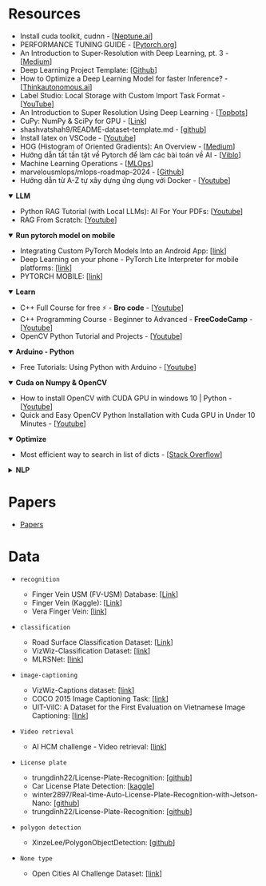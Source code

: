 # Resources
* Install cuda toolkit, cudnn - [[Neptune.ai](https://neptune.ai/blog/installing-tensorflow-2-gpu-guide)]
* PERFORMANCE TUNING GUIDE - [[Pytorch.org](https://pytorch.org/tutorials/recipes/recipes/tuning_guide.html)]
* An Introduction to Super-Resolution with Deep Learning, pt. 3 - [[Medium](https://medium.com/@paren8esis/an-introduction-to-super-resolution-with-deep-learning-pt-3-ed85ec949ba8)]
* Deep Learning Project Template: [[Github](https://github.com/L1aoXingyu/Deep-Learning-Project-Template)]
* How to Optimize a Deep Learning Model for faster Inference? - [[Thinkautonomous.ai](https://www.thinkautonomous.ai/blog/deep-learning-optimization/)]
* Label Studio: Local Storage with Custom Import Task Format - [[YouTube](https://www.youtube.com/watch?v=lo6ncQajbdU&ab_channel=MaxTkachenko)]
* An Introduction to Super Resolution Using Deep Learning - [[Topbots](https://www.topbots.com/super-resolution-with-deep-learning/)]
* CuPy: NumPy & SciPy for GPU - [[Link](https://cupy.dev/)]
* shashvatshah9/README-dataset-template.md - [[github](https://gist.github.com/shashvatshah9/5d587605cd087182ccffb46b6cf9e449)]
* Install latex on VSCode - [[Youtube](https://www.youtube.com/watch?v=PRvuFx_cZyg&ab_channel=NopeIT)]
* HOG (Histogram of Oriented Gradients): An Overview - [[Medium](https://towardsdatascience.com/hog-histogram-of-oriented-gradients-67ecd887675f)]
* Hướng dẫn tất tần tật về Pytorch để làm các bài toán về AI - [[Viblo](https://viblo.asia/p/huong-dan-tat-tan-tat-ve-pytorch-de-lam-cac-bai-toan-ve-ai-YWOZrNkNZQ0)]
* Machine Learning Operations - [[MLOps](https://ml-ops.org/)]
* marvelousmlops/mlops-roadmap-2024 - [[Github](https://github.com/marvelousmlops/mlops-roadmap-2024)]
* Hướng dẫn từ A-Z tự xây dựng ứng dụng với Docker - [[Youtube](https://www.youtube.com/watch?v=Gh1Sgknc6Fg&ab_channel=Vi%E1%BB%87tNguy%E1%BB%85nAI)]

<!-- LLM -->
<details open>
   <summary><b>LLM</b></summary>
   <ul>
    <li>Python RAG Tutorial (with Local LLMs): AI For Your PDFs: [<a href="https://www.youtube.com/watch?v=2TJxpyO3ei4&ab_channel=pixegami">Youtube</a>]
    <li>RAG From Scratch: [<a href="https://youtube.com/playlist?list=PLfaIDFEXuae2LXbO1_PKyVJiQ23ZztA0x&si=jIK1Lw2PgTiq63Om">Youtube</a>]
   </ul>
</details>

<!-- Run pytorch model on mobile -->
<details open>
   <summary><b>Run pytorch model on mobile</b></summary>
   <ul>
    <li>Integrating Custom PyTorch Models Into an Android App: [<a href="https://medium.com/mlearning-ai/integrating-custom-pytorch-models-into-an-android-app-a2cdfce14fe8">link</a>]
    <li>Deep Learning on your phone - PyTorch Lite Interpreter for mobile platforms: [<a href="https://towardsdatascience.com/deep-learning-on-your-phone-pytorch-lite-interpreter-for-mobile-platforms-ae73d0b17eaa">link</a>]
    <li>PYTORCH MOBILE: [<a href="https://pytorch.org/mobile/home/">link</a>]
   </ul>
</details>

<!-- Learn -->
<details open>
   <summary><b>Learn</b></summary>
   <ul>
    <li>C++ Full Course for free ⚡️ - <b>Bro code</b> - [<a href="https://youtu.be/-TkoO8Z07hI?si=chZrX71qagkI3QVA">Youtube</a>]
    <li>C++ Programming Course - Beginner to Advanced - <b>FreeCodeCamp</b> - [<a href="https://www.youtube.com/watch?v=8jLOx1hD3_o&list=PLwwBtBG9sP7BJ8xqz2fp6iZQurfz1BeJW&index=2&t=45947s&pp=gAQBiAQB">Youtube</a>]
    <li>OpenCV Python Tutorial and Projects - [<a href="https://youtube.com/playlist?list=PLkmvobsnE0GEo-D7DLnrYS1K4OemycX6k&si=6DhOHMB5zqFq5HCR">Youtube</a>]

   </ul>
</details>

<!-- Arduino - Python -->
<details open>
   <summary><b>Arduino - Python</b></summary>
   <ul>
    <li>Free Tutorials: Using Python with Arduino - [<a href="https://youtube.com/playlist?list=PLGs0VKk2DiYzWURfJCbCGPa8HI0APjBfo&si=odo4fQ84F7i0lywy">Youtube</a>]
   </ul>
</details>

<!-- Cuda on Numpy & OpenCV -->
<details open>
   <summary><b>Cuda on Numpy & OpenCV</b></summary>
   <ul>
    <li>How to install OpenCV with CUDA GPU in windows 10 | Python - [<a href="https://www.youtube.com/watch?v=5NwU1MmmqWo&ab_channel=HackersRealm">Youtube</a>]
    <li>Quick and Easy OpenCV Python Installation with Cuda GPU in Under 10 Minutes - [<a href="https://www.youtube.com/watch?v=d8Jx6zO1yw0&t=624s&ab_channel=NicolaiNielsen">Youtube</a>]
   </ul>
</details>

<!-- Optimize -->
<details open>
   <summary><b>Optimize </b></summary>
   <ul>
    <li>Most efficient way to search in list of dicts - [<a href="https://stackoverflow.com/questions/38865201/most-efficient-way-to-search-in-list-of-dicts">Stack Overflow</a>]
   </ul>
</details>

<!-- NLP -->
<details>
   <summary><b>NLP</b></summary>
   <ul>
    <li>The complete guide to string similarity algorithms - [<a href="https://yassineelkhal.medium.com/the-complete-guide-to-string-similarity-algorithms-1290ad07c6b7">Medium</a>]
   </ul>
</details>

# Papers
* [Papers](Papers)

# Data
* `recognition`
  * Finger Vein USM (FV-USM) Database: [[Link](http://drfendi.com/2015/12/05/fv-usm-database-download-page/)]<!-- - pass: **transkrian** -->
  * Finger Vein (Kaggle): [[Link](https://www.kaggle.com/datasets/ryeltsin/finger-vein)]
  * Vera Finger Vein: [[link](https://zenodo.org/records/4575270)]

* `classification`
  * Road Surface Classification Dataset: [[Link](https://thu-rsxd.com/rscd/)]
  * VizWiz-Classification Dataset: [[link](https://vizwiz.org/tasks-and-datasets/image-classification/)]
  * MLRSNet: [[link](https://github.com/cugbrs/MLRSNet)]

* `image-captioning`
  * VizWiz-Captions dataset: [[link](https://vizwiz.org/tasks-and-datasets/image-captioning/)]
  * COCO 2015 Image Captioning Task: [[link](https://cocodataset.org/#captions-2015)]
  * UIT-ViIC: A Dataset for the First Evaluation on Vietnamese Image Captioning: [[link](https://drive.google.com/file/d/1YexKrE6o0UiJhFWpE8M5LKoe6-k3AiM4/view)]

* `Video retrieval`
  * AI HCM challenge - Video retrieval: [[link](https://docs.google.com/spreadsheets/d/16RlmhETs2YLuw5b4aP-bKD7c0DiDNDr0ZxOQfBS3-ks/htmlview?fbclid=IwAR1seO_E_awcNWenChTELCZxOLjAtj45D4wDNscwKa72kyX5zlENHUSBqkQ_aem_AZuSBoG9oqvH_oVCY7aYuFMURECjWbdnhe0hO6dzBfUsGKTUlhF6lalq6DR7wzRZnms#)]

* `License plate`
  * trungdinh22/License-Plate-Recognition: [[github](https://github.com/trungdinh22/License-Plate-Recognition.git)]
  * Car License Plate Detection: [[kaggle](https://www.kaggle.com/datasets/andrewmvd/car-plate-detection)]
  * winter2897/Real-time-Auto-License-Plate-Recognition-with-Jetson-Nano: [[github](https://github.com/winter2897/Real-time-Auto-License-Plate-Recognition-with-Jetson-Nano/blob/main/doc/dataset.md)]
  * trungdinh22/License-Plate-Recognition: [[github](https://github.com/trungdinh22/License-Plate-Recognition)]

* `polygon detection`
  * XinzeLee/PolygonObjectDetection: [[github](https://github.com/XinzeLee/PolygonObjectDetection.git)]


* `None type`
  * Open Cities AI Challenge Dataset: [[link](https://beta.source.coop/repositories/open-cities/ai-challenge/download/)]
